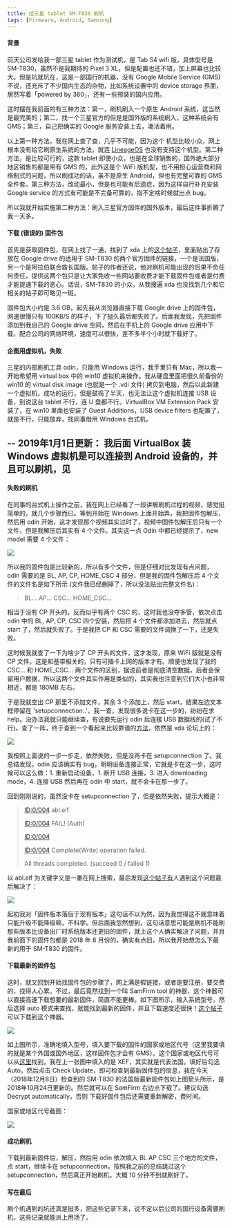 ```yaml
---
title: 给三星 tablet SM-T830 刷机
tags: [Firmware, Android, Samsung]
---
```


#### 背景

前天公司发给我一部三星 tablet 作为测试机，是 Tab S4 wifi 版，具体型号是 SM-T830，虽然不是我期待的 Pixel 3 XL，但是配置也还不错，加上屏幕也比较大。但是坑就坑在，这是一部国行的机器，没有 Google Mobile Service (GMS) 不说，还充斥了不少国内生态的杂物，比如系统设置中的 device storage 界面，居然写着「powered by 360」，还有一些预装的国内应用。

这时摆在我前面的有三种方法：第一，刷机刷入一个原生 Android 系统，这当然是最完美的；第二，找一个三星官方的但是是国外版的系统刷入，这种系统会有 GMS；第三，自己把确实的 Google 服务安装上去，凑活着用。

以上第一种方法，我在网上查了查，几乎不可能，因为这个 机型比较小众，网上根本没有给它刷原生系统的方法，就连 [LineageOS](https://lineageos.org/) 也没有支持这个机型。第二种方法，是比较可行的，这款 tablet 即使小众，也是在全球销售的，国外绝大部分地区销售的都是带有 GMS 的，此外这是个 WiFi 版机型，也不用担心运营商和网络制式的问题，所以刷成功的话，虽不是原生 Android，但也有完整可靠的 GMS 全件套。第三种方法，改动最小，但是也可能有后遗症，因为这样自行补充安装 Google service 的方式有可能是不完备可靠的，指不定啥时候就出点 bug。

所以我就开始实施第二种方法：刷入三星官方固件的国外版本，最后这件事折腾了我一天多。

#### 下载 (错误的) 固件包

首先是获取固件包，在网上找了一通，找到了 xda 上的[这个帖子](https://forum.xda-developers.com/galaxy-tab-s4/how-to/sm-t830-t830xxu1arh1-t3831918)，里面贴出了存放在 Google drive 的适用于 SM-T830 的两个官方固件的链接，一个是法国版，另一个是阿拉伯联合酋长国版。帖子的作者还说，他对刷机可能出现的后果不负任何责任，提供这两个包只是让大家免收一些网站要收费才能下载固件包或者是付费才能提速下载的恶心。话说，SM-T830 的小众，从我搜遍 xda 也没找到几个和它相关的帖子即可略见一斑。

固件包大小约是 3.6 GB，起先我从浏览器直接下载 Google drive 上的固件包，网速很慢只有 100KB/S 的样子，下了挺久最后都失败了。后面我发现，先把固件添加到我自己的 Google drive 空间，然后在手机上的 Google drive 应用中下载，配合公司的网络环境，速度可以很快，差不多半个小时就下载好了。

#### 企图用虚拟机，失败

三星的内部刷机工具 odin，只能用 Windows 运行，我手里只有 Mac，所以我一开始希望用 virtual box 中的 win10 虚拟机来操作。我从硬盘里面把很久前备份的 win10 的 virtual disk image (也就是一个 .vdi 文件) 拷贝到电脑，然后以此新建一个虚拟机，成功的运行，但是鼓捣了半天，也无法让这个虚拟机连接 USB 设备，别说这台 tablet 不行，连 U 盘都不行。VirtualBox VM Extension Pack 安装了，在 win10 里面也安装了 Guest Additions，USB device filters 也配置了，就是不行，只能放弃，找同事借用 Windows 台式机。

--
**2019年1月1日更新**：
我后面 VirtualBox 装 Windows 虚拟机是可以连接到 Android 设备的，并且可以刷机，见
--

#### 失败的刷机

在同事的台式机上操作之前，我在网上已经看了一段讲解刷机过程的视频，感觉挺简单的，就几个步骤而已。等到开始在 Windows 上面开始弄，我把固件包解压，然后用 odin 开始，这才发现那个视频其实过时了，视频中固件包解压后只有一个文件，但是我解压后其实有 4 个文件。其实这一点 Odin 中都已经提示了，new model 需要 4 个文件：

![](http://tao93.top/images/2018/12/08/1544280785.png)

所以我的固件包是比较新的，所以有多个文件，但是仔细对比发现有点问题，odin 需要的是 BL, AP, CP, HOME_CSC 4 部分，但是我的固件包解压后 4 个文件的文件名是如下所示 (文件我已经删掉了，所以没法贴出完整文件名)：

> BL...
> AP...
> CSC...
> HOME_CSC...

相当于没有 CP 开头的，反而似乎有两个 CSC 的，这时我也没夺多管，依次点击 odin 中的 BL, AP, CP, CSC 四个安装，然后把 4 个文件都添加进去，然后就点 start 了，然后就失败了。于是我把 CP 和 CSC 需要的文件调换了一下，还是失败。

这时候我就查了一下为啥少了 CP 开头的文件，这才发现，原来 WiFi 版就是没有 CP 文件，这是和基带相关的，只有可插卡上网的版本才有。顺便也发现了我的 CSC... 和 HOME_CSC... 两个文件的区别，据说前者是彻底清空数据，后者会保留用户数据，所以这两个文件其实作用是类似的，其实我也注意到它们大小也非常相近，都是 180MB 左右。

于是我就空出 CP 那里不添加文件，其余 3 个添加上，然后 start，结果左边文本框停留在 'setupconnection..'，我一查，发现很多说卡在这一步的，纷纷在求 help。没办法我就只能继续查，有说要先运行 odin 后连接 USB 数据线的(试了不行)。查了一阵，终于查到一个看起来比较靠谱的[方法](https://forum.xda-developers.com/sprint-galaxy-s6/help/odin-stuck-setupconnection-t3574320)，依然是 xda 论坛上的：

![](http://tao93.top/images/2018/12/08/1544281510.png)

我按照上面说的一步一步走，依然失败，但是没再卡在 setupconnection 了。我总结发现，odin 应该确实有 bug，明明设备连接正常，它就是卡在这一步，这时候可以这么做：1. 重新启动设备，1. 断开 USB 连接，3. 进入 downloading mode，4. 连接 USB 然后再在 odin 中 start，就不会卡在那一步了。

回到刚刚说的，虽然没卡在 setupconnection 了，但是依然失败，提示大概是：

> <ID:0/004> abl.elf
> 
> <ID:0/004> FAIL! (Auth)
> 
> <ID:0/004>
> 
> <ID:0/004> Complete(Write) operation failed.
> 
> <OSM> All threads completed. (succeed 0 / failed 1)

以 abl.elf 为关键字又是一番在网上搜索，最后发现[这个帖子有](http://bbs.gfan.com/android-9245022-1-1.html)人遇到这个问题最后解决了：

![](http://tao93.top/images/2018/12/08/1544281993.png)

起初我对「固件版本落后于现有版本」这句话不以为然，因为我觉得这不就意味着只能升级不能降级嘛，不科学。但后面我忽然想到，这句话意思可能是刷机不能刷那些版本比设备出厂时系统版本还更旧的固件，就上这个人确实解决了问题，并且我前面下的固件包都是 2018 年 8 月份的，确实有点旧，所以我开始想怎么下最新的用于 SM-T830 的固件。

#### 下载最新的固件包

这时，就又回到开始找固件包的步骤了，网上满是假链接，或者是要注册，要交费的，找得人心累。不过，最后竟然找到一个叫 SamFirm tool 的神器，这个神器可以直接高速下载想要的最新固件，简直不能更棒。如下图所示，输入系统型号，然后选择 auto 模式来查找，就能找到最新的固件，并且下载速度还很快！[这个帖子](https://forum.xda-developers.com/galaxy-tab-s/general/tool-samfirm-samsung-firmware-t2988647)可以下载到这个神器。

![](http://tao93.top/images/2018/12/08/1544283275.png)

如上图所示，准确地填入型号，填入要下载的固件的国家或地区代号（这里我要填的就是某个外国或国外地区，这样固件包才会有 GMS）。这个国家或地区代号可以从[这里](https://www.sammobile.com/firmwares/galaxy-tab-s4/SM-T830/)找到，我在上一张图中填入的是 XEF，其实就是代表法国。填好后勾选 Auto，然后点击 Check Update，即可检查到最新固件包的信息，我在今天（2018年12月8日）检查到的 SM-T830 的法国版最新固件包如上图箭头所示，是 2018年10月24日更新的。然后就可以在 SamFirm 右边点下载了。建议勾选 Decrypt automatically，否则 下载好固件包后还需要重新解密，费时间。

国家或地区代号截图：

![](http://tao93.top/images/2018/12/08/1544283882.png)

#### 成功刷机

下载到最新固件后，解压，然后用 odin 依次填入 BL AP CSC 三个地方的文件，点 start，继续卡在 setupconnection，按照我之前的总结跳过这个 setupconnection，然后真正开始刷机，大概 10 分钟不到就刷好了。

#### 写在最后

刷个机遇到的坑还真是挺多，把这些记录下来，说不定以后公司的国行设备需要刷机，这些记录就能派上用场了。